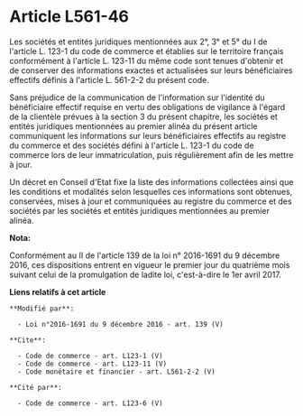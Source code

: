 # Article L561-46

Les sociétés et entités juridiques mentionnées aux 2°, 3° et 5° du I de l'article L. 123-1 du code de commerce et établies
sur le territoire français conformément à l'article L. 123-11 du même code sont tenues d'obtenir et de conserver des
informations exactes et actualisées sur leurs bénéficiaires effectifs définis à l'article L. 561-2-2 du présent code. 

Sans préjudice de la communication de l'information sur l'identité du bénéficiaire effectif requise en vertu des obligations
de vigilance à l'égard de la clientèle prévues à la section 3 du présent chapitre, les sociétés et entités juridiques
mentionnées au premier alinéa du présent article communiquent les informations sur leurs bénéficiaires effectifs au registre
du commerce et des sociétés défini à l'article L. 123-1 du code de commerce lors de leur immatriculation, puis régulièrement
afin de les mettre à jour. 

Un décret en Conseil d'Etat fixe la liste des informations collectées ainsi que les conditions et modalités selon lesquelles
ces informations sont obtenues, conservées, mises à jour et communiquées au registre du commerce et des sociétés par les
sociétés et entités juridiques mentionnées au premier alinéa.

**Nota:**

Conformément au II de l'article 139 de la loi n° 2016-1691 du 9 décembre 2016, ces dispositions entrent en vigueur le premier
jour du quatrième mois suivant celui de la promulgation de ladite loi, c'est-à-dire le 1er avril 2017.

**Liens relatifs à cet article**

	**Modifié par**:

	  - Loi n°2016-1691 du 9 décembre 2016 - art. 139 (V)

	**Cite**:

	  - Code de commerce - art. L123-1 (V)
	  - Code de commerce - art. L123-11 (V)
	  - Code monétaire et financier - art. L561-2-2 (V)

	**Cité par**:

	  - Code de commerce - art. L123-6 (V)
